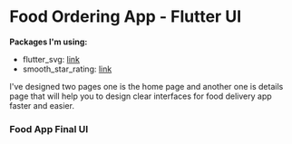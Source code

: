 # Food Ordering App - Flutter UI

**Packages I'm using:**

- flutter_svg: [link](https://pub.dev/packages/flutter_svg)
- smooth_star_rating: [link](https://pub.dev/packages/smooth_star_rating)

I've designed two pages one is the home page and another one is details page that will help you to design clear interfaces for food delivery app faster and easier.

### Food App Final UI

